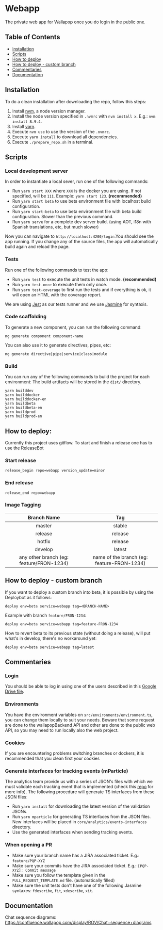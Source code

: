 # Webapp
The private web app for Wallapop once you do login in the public one.

## Table of Contents
- [Installation](#installation)
- [Scripts](#scripts)
- [How to deploy](#how-to-deploy)
- [How to deploy - custom branch](#how-to-deploy---custom-branch)
- [Commentaries](#commentaries)
- [Documentation](#documentation)

## Installation
To do a clean installation after downloading the repo, follow this steps:

1. Install [nvm](https://github.com/creationix/nvm), a node version manager.
2. Install the node version specified in `.nvmrc` with `nvm install x`. E.g.: `nvm install 8.9.4`.
3. Install [yarn](https://yarnpkg.com/lang/en/).
4. Execute `nvm use` to use the version of the `.nvmrc`.
5. Execute `yarn install` to download all dependencies.
6. Execute `./prepare_repo.sh` in a terminal.

## Scripts
### Local development server
In order to instantiate a local sever, run one of the following commands:

- Run `yarn start XXX` where `XXX` is the docker you are using. If not specified, will be `111`. Example: `yarn start 123`. **(recommended)**
- Run `yarn start beta` to use beta environment file with localhost build configuration. 
- Run `yarn start-beta` to use beta environment file with beta build configuration. Slower than the previous command.
- Run `yarn serve` for a complete dev server build. (using AOT, i18n with Spanish translations, etc, but much slower)

Now you can navigate to `http://localhost:4200/login`.You should see the app running. If you change any of the source files, the app will automatically build again and reload the page.

### Tests
Run one of the following commands to test the app:
- Run `yarn test` to execute the unit tests in watch mode. **(recommended)**
- Run `yarn test-once` to execute them only once.
- Run `yarn test-coverage` to first run the tests and if everything is ok, it will open an HTML with the coverage report.

We are using [Jest](https://jestjs.io/) as our tests runner and we use [Jasmine](https://jasmine.github.io/tutorials/your_first_suite) for syntaxis.

### Code scaffolding

To generate a new component, you can run the following command:
```
ng generate component component-name
```
You can also use it to generate directives, pipes, etc:
```
ng generate directive|pipe|service|class|module
```

### Build

You can run any of the following commands to build the project for each environment:
The build artifacts will be stored in the `dist/` directory.

```
yarn builddev
yarn builddocker
yarn builddocker-en
yarn buildbeta
yarn buildbeta-en
yarn buildprod
yarn buildprod-en
```

## How to deploy:
Currently this project uses gitflow. To start and finish a release one has to use the ReleaseBot

### Start release
```
release_begin repo=webapp version_update=minor
```

### End release
```
release_end repo=webapp
```

### Image Tagging
| Branch Name   | Tag |
| :-------------: | :-------------: |
| master  | stable  |
| release  | release  |
| hotfix  | release  |
| develop  | latest  |
| any other branch (eg: feature/FRON-1234) | name of the branch (eg: feature-FRON-1234) |

## How to deploy - custom branch
If you want to deploy a custom branch into beta, it is possible by using the Deploybot as it follows:
```
deploy env=beta service=webapp tag=<BRANCH-NAME>
```
Example with branch `feature/FRON-1234`:
```
deploy env=beta service=webapp tag=feature-FRON-1234
```
How to revert beta to its previous state (without doing a release), will put what's in develop, there's no workaround yet:
```
deploy env=beta service=webapp tag=latest
```

## Commentaries
### Login
You should be able to log in using one of the users described in this [Google Drive file](https://docs.google.com/spreadsheets/d/1lvo1gaid_Xb1Dw3_eTgBuWZWNmRLAUlIgaAy9KQza0E/edit?ts=5d00b86c#gid=1338714848).

### Environments
You have the environment variables on `src/environments/environment.ts`, you can change them locally to suit your needs.
Beware that some request are done to the wallapopBackend API and other are done to the public web API, so you may need to run locally also the web project.

### Cookies
If you are encountering problems switching branches or dockers, it is recommended that you clean first your cookies

### Generate interfaces for tracking events (mParticle)
The analytics team provide us with a series of JSON's files with which we must validate each tracking event that is implemented (check this [repo](https://github.com/Wallapop/mparticle_json_validation) for more info). The following procedure will generate TS interfaces from these JSON files: 

- Run `yarn install` for downloading the latest version of the validation JSONs. 
- Run `yarn mparticle` for generating TS interfaces from the JSON files. New interfaces will be placed in `core/analytics/events-interfaces` directory.
- Use the generated interfaces when sending tracking events.

### When opening a PR
- Make sure your branch name has a JIRA associated ticket. E.g.: `feature/PQP-XYZ`
- Make sure your commits have the JIRA associated ticket. E.g.: `[PQP-XYZ]: Commit message`
- Make sure you follow the template given in the `PULL_REQUEST_TEMPLATE.md` file. (automatically filled)
- Make sure the unit tests don't have one of the following Jasmine syntaxes: `fdescribe`, `fit`, `xdescribe`, `xit`.

## Documentation

Chat sequence diagrams: https://confluence.wallapop.com/display/ROV/Chat+sequence+diagrams
